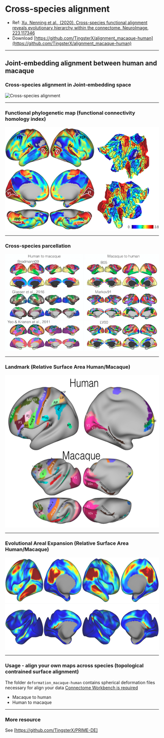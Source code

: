 # Cross-species alignment

- Ref: [Xu, Nenning et al., (2020). Cross-species functional alignment reveals evolutionary hierarchy within the connectome. NeuroImage, 223,117346](https://www.sciencedirect.com/science/article/pii/S1053811920308326)
- Download [https://github.com/TingsterX/alignment_macaque-human](https://github.com/TingsterX/alignment_macaque-human)
---
## Joint-embedding alignment between human and macaque

### Cross-species alignment in Joint-embedding space
![Cross-species alignment](https://github.com/TingsterX/alignment_macaque-human/blob/main/animations/cross-species_alignment_28s.gif)

---
### Functional phylogenetic map  (functional connectivity homology index)

<img src=https://github.com/TingsterX/alignment_macaque-human/blob/main/functional_homology/figure_functional_homology_map.png alt="homology map" height=338> 

---
### Cross-species parcellation
<img src=https://github.com/TingsterX/alignment_macaque-human/blob/main/cross-species_parcellation/figure_cross-species_parcellation.png alt="human">

---
### Landmark (Relative Surface Area Human/Macaque)
<img src=https://github.com/TingsterX/alignment_macaque-human/blob/main/landmarks/figure_landmarks.png alt="human" height=500>

---
### Evolutional Areal Expansion (Relative Surface Area Human/Macaque)
<img src=https://github.com/TingsterX/alignment_macaque-human/blob/main/area_expansion/figure_area_expansion_relative_0_36_human.png alt="human" height=150>
<img src=https://github.com/TingsterX/alignment_macaque-human/blob/main/area_expansion/figure_area_expansion_relative_0_36_monkey.png alt="macaque" height=150>

---
### Usage - align your own maps across species (topological contrained surface alignment)
The folder `deformation_macaque-human` contains spherical deformation files necessary for align your data [Connectome Workbench is required](https://www.humanconnectome.org/software/connectome-workbench)
- Macaque to human
- Human to macaque

---
### More resource
See [https://github.com/TingsterX/PRIME-DE]